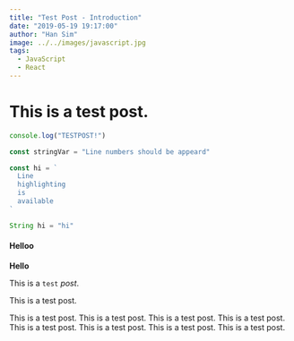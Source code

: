 ```yaml
---
title: "Test Post - Introduction"
date: "2019-05-19 19:17:00"
author: "Han Sim"
image: ../../images/javascript.jpg
tags:
  - JavaScript
  - React
---
```

# This is a test post.

```javascript
console.log("TESTPOST!")

const stringVar = "Line numbers should be appeard"

const hi = `
  Line
  highlighting
  is
  available
`
```

```java
String hi = "hi"
```

#### Helloo

**Hello**

This is a `test` *post*. 

This is a test post.

This is a test post.
This is a test post.
This is a test post.
This is a test post.
This is a test post.
This is a test post.
This is a test post.
This is a test post.
